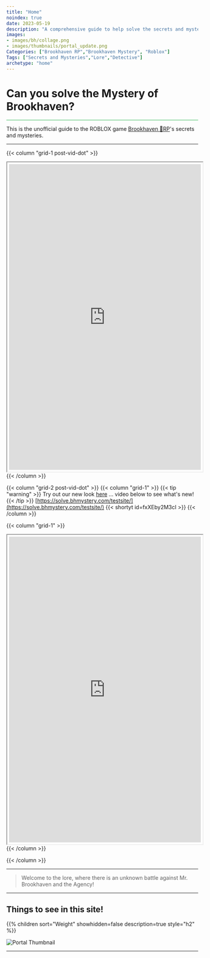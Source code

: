 ```yaml
---
title: "Home"
noindex: true
date: 2023-05-19
description: "A comprehensive guide to help solve the secrets and mysteries of Brookhaven RP. A walkthrough of quests, a casebook with notes and details."
images: 
- images/bh/collage.png
- images/thumbnails/portal_update.png
Categories: ["Brookhaven RP","Brookhaven Mystery", "Roblox"]
Tags: ["Secrets and Mysteries","Lore","Detective"]
archetype: "home"
---
```


# Can you solve the **Mystery** of Brookhaven?

<hr style="background-color: #28b44c" size=8>

This is the unofficial guide to the ROBLOX game <a href="https://www.roblox.com/games/4924922222/Brookhaven-RP" ref="noopener">Brookhaven 🏡RP</a>'s secrets and mysteries.

---

{{< column "grid-1 post-vid-dot" >}}
<iframe title="Website Feedback Form" src="https://docs.google.com/forms/d/e/1FAIpQLSfsXk1NY5J9xfxXdIc247d2uNEds1GTqXliiBdkAs3nKsmuwQ/viewform?embedded=true" display="block" style="
    padding: 5px;
    width: 100%;
    min-height: 800px;
    height: auto;
    margin: 0 auto;">Loading…</iframe>
{{< /column >}}

{{< column "grid-2 post-vid-dot" >}}
{{< column "grid-1" >}}
{{< tip "warning" >}}
Try out our new look [here](https://solve.bhmystery.com/testsite/) ... video below to see what's new!
{{< /tip >}}
[https://solve.bhmystery.com/testsite/](https://solve.bhmystery.com/testsite/)
{{< shortyt id=fxXEby2M3cI >}}
{{< /column >}}


{{< column "grid-1" >}}
<iframe src="https://docs.google.com/forms/d/e/1FAIpQLSfsXk1NY5J9xfxXdIc247d2uNEds1GTqXliiBdkAs3nKsmuwQ/viewform?embedded=true" display="block" style="
    padding: 5px;
    width: 100%;
    min-height: 800px;
    height: auto;
    margin: 0 auto;">Loading…</iframe>
{{< /column >}}

{{< /column >}}

---


> Welcome to the lore, where there is an unknown battle against Mr. Brookhaven and the Agency!


---

## Things to see in this site!


<div class="expand-content" style="display: block;">
{{% children sort="Weight" showhidden=false description=true style="h2"  %}}
</div>


![Portal Thumbnail](/images/thumbnails/portal_update.png)


---

